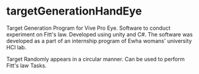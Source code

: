 # targetGenerationHandEye
Target Generation Program for Vive Pro Eye. Software to conduct experiment on Fitt's law. Developed using unity and C#.
The software was developed as a part of an internship program of Ewha womans' university HCI lab.

Target Randomly appears in a circular manner. Can be used to perform Fitt's law Tasks. 
